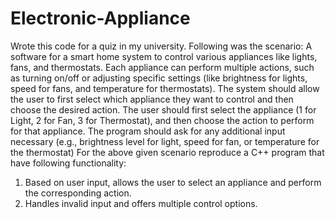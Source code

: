 # Electronic-Appliance
Wrote this code for a quiz in my university.
<n>
Following was the scenario:
<n>
A software for a smart home system to control various appliances like lights, fans, and thermostats.
Each appliance can perform multiple actions, such as turning on/off or adjusting specific settings (like brightness for lights, speed for fans, and temperature for thermostats).
The system should allow the user to first select which appliance they want to control and then choose the desired action.
<n>
The user should first select the appliance (1 for Light, 2 for Fan, 3 for Thermostat), and then choose the action to perform for that appliance.
The program should ask for any additional input necessary (e.g., brightness level for light, speed for fan, or temperature for the thermostat)
<n>
For the above given scenario reproduce a  C++ program that have following functionality:
<n>
1.	Based on user input, allows the user to select an appliance and perform the corresponding action.
2.	Handles invalid input and offers multiple control options.
